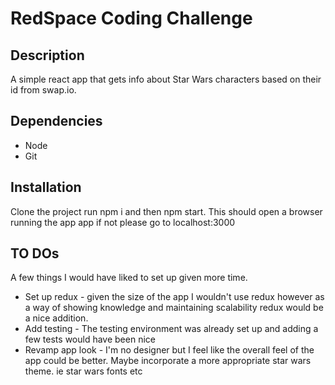 RedSpace Coding Challenge
===========================

Description
-----------

A simple react app that gets info about Star Wars characters based on their id from swap.io.

Dependencies
------------

 - Node
 - Git

Installation
------------

Clone the project run npm i and then npm start. This should open a browser running the app app if not please go to localhost:3000

TO DOs
------
A few things I would have liked to set up given more time.

- Set up redux - given the size of the app I wouldn't use redux however as a way of showing knowledge and maintaining scalability redux would be a nice addition.
- Add testing - The testing environment was already set up and adding a few tests would have been nice
- Revamp app look - I'm no designer but I feel like the overall feel of the app could be better. Maybe incorporate a more appropriate star wars theme. ie star wars fonts etc
